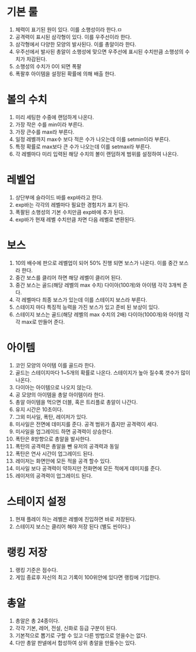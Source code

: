 # 기본 룰
1) 체력이 표기된 원이 있다. 이를 소행성이라 한다.ㅁ
2) 공격력이 표시된 삼각형이 있다. 이를 우주선이라 한다.
3) 삼각형에서 다양한 모양의 발사된다. 이를 총알이라 한다.
4) 우주선에서 발사된 총알이 소행성에 맞으면 우주선에 표시된 수치만큼 소행성의 수치가 차감된다.
5) 소행성의 수치가 0이 되면 폭팔
6) 폭팔후 아이템을 설정된 확률에 의해 배출 한다.

# 볼의 수치 
1) 미리 세팅한 수중에 랜덤하게 나온다. 
2) 가장 작은 수를 min이라 부른다.
3) 가장 큰수를 max라 부른다.
4) 일정 레벨까지 max수 보다 적은 수가 나오는데 이를 setmin이라 부른다.
5) 특정 확률로 max보다 큰 수가 나오는데 이를 setmax라 부른다.
6) 각 레벨마다 미리 입력된 해당 수치의 볼이 랜덤하게 범위를 설정하여 나온다.

# 레벨업
1) 상단부에 슬라이드 바를 exp바라고 한다. 
2) exp바는 각각의 레벨마다 필요한 경험치가 표기 된다. 
3) 폭팔된 소행성의 기본 수치만큼 exp바에 추가 된다. 
9) exp바가 현재 레벨 수치만큼 차면 다음 레벨로 변환된다.

# 보스 
1) 10의 배수에 판으로 레벨업이 되어 50% 진행 되면 보스가 나온다. 이를 중간 보스라 한다.
2) 중간 보스를 클리어 하면 해당 레벨이 클리어 된다. 
3) 중간 보스는 골드(해당 레벨의 max 수치) 다이아(100개)와 아이템 각각 3개씩 준다.
4) 각 레벨마다 최종 보스가 있는데 이를 스테이지 보스라 부른다. 
5) 스테이지 마다 특징적 능력을 가진 보스가 있고 준비 된 보상이 있다. 
6) 스테이지 보스는 골드(해당 레벨의 max 수치의 2배) 다이아(1000개)와 아이템 각각 max로 만들어 준다.

# 아이템
1) 코인 모양의 아이템 이를 골드라 한다. 
2) 골드는 스테이지마다 1~5개의 확률로 나온다. 스테이지가 높아 질수록 갯수가 많이 나온다.
3) 다이아는 아이템으로 나오지 않는다. 
4) 공 모양의 아이템을 총알 아이템이라 한다.
5) 총알 아이템을 먹으면 더블, 혹은 트리플로 총알이 나간다.
6) 유지 시간은 10초이다. 
7) 그외 미사일, 폭탄, 레이저가 있다. 
8) 미사일은 전면에 데미지를 준다. 공격 범위가 좁지만 공격력이 세다.
9) 미사일을 업그레이드 하면 공격력이 상승한다.
10) 폭탄은 8방향으로 총알을 발사한다.
11) 폭탄의 공격력은 총알을 뺀 유저의 공격력과 동일 
12) 폭탄은 연사 시간이 업그레이드 된다.
13) 레이저는 화면안에 모든 적을 공격 할수 있다.
14) 미사일 보다 공격력이 약하지만 전화면에 모든 적에게 데미지를 준다. 
15) 레이저의 공격력이 업그레이드 된다. 

# 스테이지 설정
1) 현재 플레이 하는 레벨은 레벨에 진입하면 바로 저장된다.
2) 스테이지 보스는 클리어 해야 저장 된다 (별도 씬이다.)

# 랭킹 저장
1) 랭킹 기준은 점수다. 
2) 게임 종료후 자신의 최고 기록이 100위안에 있다면 랭킹에 기입한다.

# 총알
1) 총알은 총 24종이다. 
2) 각각 기본, 레어, 전설, 신화로 등급 구분이 된다.
3) 기본적으로 뽑기로 구할 수 있고 다른 방법으로 얻을수는 없다.
4) 다만 총알 판넬에서 합성하여 상위 총알을 만들수는 있다.  
